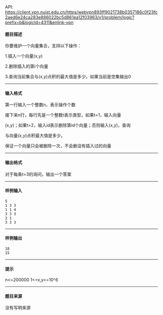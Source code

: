 API: https://client.vpn.nuist.edu.cn/https/webvpn893ff9021738b0357186c0f23fc2aed6e24ca283e886022bc5d861ea12f03963/v1/problem/logic?prefix=b&logicId=4311&enlink-vpn

#### 题目描述

你要维护一个向量集合，支持以下操作：

1.插入一个向量(x,y)

2.删除插入的第i个向量

3.查询当前集合与(x,y)点积的最大值是多少。如果当前是空集输出0

---

#### 输入格式

第一行输入一个整数n，表示操作个数

接下来n行，每行先是一个整数t表示类型，如果t=1，输入向量

(x,y)；如果t=2，输入id表示删除第id个向量；否则输入(x,y)，查询

与向量(x,y)点积最大值是多少。

保证一个向量只会被删除一次，不会删没有插入过的向量

---

#### 输出格式

对于每条t=3的询问，输出一个答案

---

#### 样例输入
```
5
1 3 3
1 1 4
3 3 3
2 1
3 3 3
```

---

#### 样例输出
```
18
15
```

---

#### 提示

n<=200000 1<=x,y<=10^6

---

#### 题目来源

没有写明来源